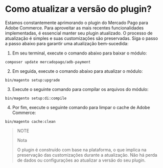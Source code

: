 # Como atualizar a versão do plugin?

Estamos constantemente aprimorando o plugin do Mercado Pago para Adobe Commerce. Para aproveitar as mais recentes funcionalidades implementadas, é essencial manter seu plugin atualizado. O processo de atualização é simples e suas customizações são preservadas. Siga o passo a passo abaixo para garantir uma atualização bem-sucedida:

1. Em seu terminal, execute o comando abaixo para baixar o módulo:

```terminal
composer update mercadopago/adb-payment
```

2. Em seguida, execute o comando abaixo para atualizar o módulo:

```terminal
bin/magento setup:upgrade
```

3. Execute o seguinte comando para compilar os arquivos do módulo:

```terminal
bin/magento setup:di:compile
```

4. Por fim, execute o seguinte comando para limpar o cache de Adobe Commerce:

```terminal
bin/magento cache:clean
```

> NOTE
>
> Nota
>
> O plugin é construído com base na plataforma, o que implica na preservação das customizações durante a atualização. Não há perda de dados ou configurações ao atualizar a versão do seu plugin.